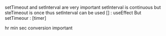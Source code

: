 setTimeout and setInterval are very important
setInterval is continuous but steTimeout is once
thus setInterval can be used [] : useEffect
But setTimeour : [timer]

hr min sec conversion important